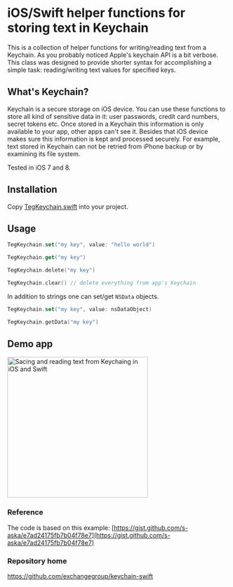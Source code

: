 # iOS/Swift helper functions for storing text in Keychain

This is a collection of helper functions for writing/reading text from a Keychain. As you probably noticed Apple's keychain API is a bit verbose. This class was designed to provide shorter syntax for accomplishing a simple task: reading/writing text values for specified keys.

## What's Keychain?

Keychain is a secure storage on iOS device. You can use these functions to store all kind of sensitive data in it: user passwords, credit card numbers, secret tokens etc. Once stored in a Keychain this information is only available to your app, other apps can't see it. Besides that iOS device makes sure this information is kept and processed securely. For example, text stored in Keychain can not be retried from iPhone backup or by examining its file system.

Tested in iOS 7 and 8.

## Installation

Copy [TegKeychain.swift](https://raw.githubusercontent.com/exchangegroup/keychain-swift/master/keychain/TegKeychain.swift) into your project.

## Usage

```Swift
TegKeychain.set("my key", value: "hello world")

TegKeychain.get("my key")

TegKeychain.delete("my key")

TegKeychain.clear() // delete everything from app's Keychain
```

In addition to strings one can set/get `NSData` objects.

```Swift
TegKeychain.set("my key", value: nsDataObject)

TegKeychain.getData("my key")
```

## Demo app

<img src="https://raw.githubusercontent.com/exchangegroup/keychain-swift/master/graphics/keychain-swift-demo.png" alt="Sacing and reading text from Keychaing in iOS and Swift" width="320">

### Reference

The code is based on this example: [https://gist.github.com/s-aska/e7ad24175fb7b04f78e7](https://gist.github.com/s-aska/e7ad24175fb7b04f78e7)

### Repository home

https://github.com/exchangegroup/keychain-swift
